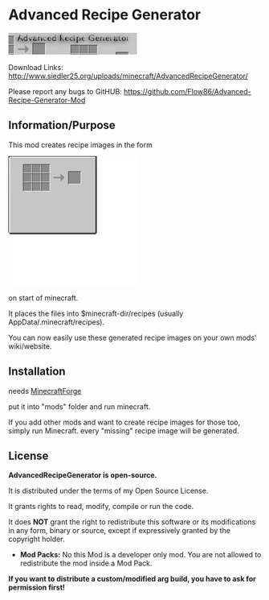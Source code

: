 # Advanced Recipe Generator

   ![Advanced Recipe Generator](common/arg/logo.png "Advanced Recipe Generator")

   Download Links:   http://www.siedler25.org/uploads/minecraft/AdvancedRecipeGenerator/

   Please report any bugs to GitHUB: https://github.com/Flow86/Advanced-Recipe-Generator-Mod

## Information/Purpose

   This mod creates recipe images in the form
   
   ![Sample Recipe](common/arg/crafting.png "Sample Recipe")
   
   on start of minecraft.
   
   It places the files into $minecraft-dir/recipes (usually AppData/.minecraft/recipes).
   
   You can now easily use these generated recipe images on your own mods' wiki/website.

## Installation

   needs [MinecraftForge](https://github.com/MinecraftForge/MinecraftForge)
   
   put it into "mods" folder and run minecraft.
   
   If you add other mods and want to create recipe images for those too, simply run Minecraft. every "missing" recipe image will be generated.
   
## License

   **AdvancedRecipeGenerator is open-source.**

   It is distributed under the terms of my Open Source License.

   It grants rights to read, modify, compile or run the code.

   It does **NOT** grant the right to redistribute this software or its
   modifications in any form, binary or source, except if expressively
   granted by the copyright holder.

   * **Mod Packs:**
      No this Mod is a developer only mod. You are not allowed to redistribute the mod inside a Mod Pack.

   **If you want to distribute a custom/modified arg build, you have to ask for permission first!**
